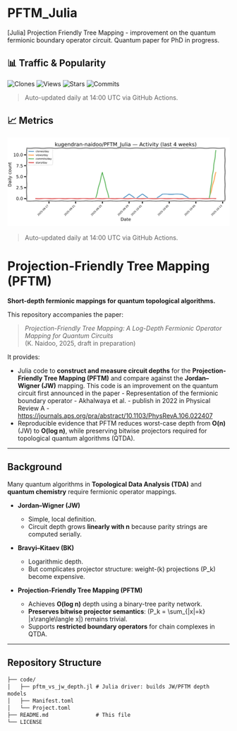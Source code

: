 # PFTM_Julia
[Julia] Projection Friendly Tree Mapping - improvement on the quantum fermionic boundary operator circuit. Quantum paper for PhD in progress.

## 📊 Traffic & Popularity
![Clones](https://img.shields.io/endpoint?cacheSeconds=300&url=https%3A%2F%2Fgist.githubusercontent.com%2Fkugendran-naidoo%2F2b0de4f9f92a605b780e986e6d48ffcc%2Fraw%2FPFTM_Julia-clones.json%3Fv%3D5)
![Views](https://img.shields.io/endpoint?cacheSeconds=300&url=https%3A%2F%2Fgist.githubusercontent.com%2Fkugendran-naidoo%2F9b749f24de62343dc995f8d524027c39%2Fraw%2FPFTM_Julia-views.json%3Fv%3D5)
![Stars](https://img.shields.io/endpoint?cacheSeconds=300&url=https%3A%2F%2Fgist.githubusercontent.com%2Fkugendran-naidoo%2F2b0de4f9f92a605b780e986e6d48ffcc%2Fraw%2FPFTM_Julia-stars.json%3Fv%3D5)
![Commits](https://img.shields.io/endpoint?cacheSeconds=300&url=https%3A%2F%2Fgist.githubusercontent.com%2Fkugendran-naidoo%2F2b0de4f9f92a605b780e986e6d48ffcc%2Fraw%2FPFTM_Julia-commits.json%3Fv%3D5)

> Auto-updated daily at 14:00 UTC via GitHub Actions.

## 📈 Metrics
![Activity (last 4 weeks)](https://raw.githubusercontent.com/kugendran-naidoo/PFTM_Julia/main/metrics/activity_4w.png)

> Auto-updated daily at 14:00 UTC via GitHub Actions.

# Projection-Friendly Tree Mapping (PFTM)

**Short-depth fermionic mappings for quantum topological algorithms.**

This repository accompanies the paper:

> *Projection-Friendly Tree Mapping: A Log-Depth Fermionic Operator Mapping for Quantum Circuits*  
> (K. Naidoo, 2025, draft in preparation)

It provides:
- Julia code to **construct and measure circuit depths** for the **Projection-Friendly Tree Mapping (PFTM)** and compare against the **Jordan–Wigner (JW)** mapping. This code is an improvement on the quantum circuit first announced in the paper - Representation of the fermionic boundary operator - Akhalwaya et al. - publish in 2022 in Physical Review A - https://journals.aps.org/pra/abstract/10.1103/PhysRevA.106.022407
- Reproducible evidence that PFTM reduces worst-case depth from **O(n)** (JW) to **O(log n)**, while preserving bitwise projectors required for topological quantum algorithms (QTDA).

---

## Background

Many quantum algorithms in **Topological Data Analysis (TDA)** and **quantum chemistry** require fermionic operator mappings.  

- **Jordan–Wigner (JW)**  
  - Simple, local definition.  
  - Circuit depth grows **linearly with n** because parity strings are computed serially.

- **Bravyi–Kitaev (BK)**  
  - Logarithmic depth.  
  - But complicates projector structure: weight-\(k\) projections \(P_k\) become expensive.

- **Projection-Friendly Tree Mapping (PFTM)**  
  - Achieves **O(log n)** depth using a binary-tree parity network.  
  - **Preserves bitwise projector semantics**: \(P_k = \sum_{|x|=k} |x\rangle\langle x|\) remains trivial.  
  - Supports **restricted boundary operators** for chain complexes in QTDA.

---

## Repository Structure

```text
├── code/
│   ├── pftm_vs_jw_depth.jl # Julia driver: builds JW/PFTM depth models
│   ├── Manifest.toml       
│   └── Project.toml        
├── README.md               # This file
└── LICENSE


